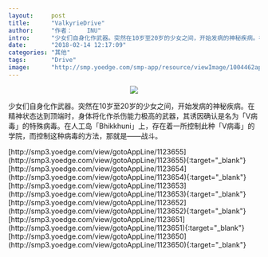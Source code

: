 ```yaml
---
layout:     post
title:      "ValkyrieDrive"
author:     "作者：	INU"
intro:      "少女们自身化作武器。突然在10岁至20岁的少女之间，开始发病的神秘疾病。在精神状态达到顶端时，身体将化作杀伤能力极高的武器，其诱因确认是名为「V病毒」的特殊病毒。在人工岛「Bhikkhuni」上，存在着一所控制此种「V病毒」的学院，而控制这种病毒的方法，那就是——战斗。"
date:       "2018-02-14 12:17:09"
categories: "其他"
tags:       "Drive"
image:      "http://smp.yoedge.com/smp-app/resource/viewImage/1004462appline.png"
---
```

<div style="text-align: center">
<p><img src="http://smp.yoedge.com/smp-app/resource/viewImage/1004462appline.png"/></p>
</div>
<p class="post-meta">
<span>少女们自身化作武器。突然在10岁至20岁的少女之间，开始发病的神秘疾病。在精神状态达到顶端时，身体将化作杀伤能力极高的武器，其诱因确认是名为「V病毒」的特殊病毒。在人工岛「Bhikkhuni」上，存在着一所控制此种「V病毒」的学院，而控制这种病毒的方法，那就是——战斗。</span>
</p>
[http://smp3.yoedge.com/view/gotoAppLine/1123655](http://smp3.yoedge.com/view/gotoAppLine/1123655){:target="_blank"}
[http://smp3.yoedge.com/view/gotoAppLine/1123654](http://smp3.yoedge.com/view/gotoAppLine/1123654){:target="_blank"}
[http://smp3.yoedge.com/view/gotoAppLine/1123653](http://smp3.yoedge.com/view/gotoAppLine/1123653){:target="_blank"}
[http://smp3.yoedge.com/view/gotoAppLine/1123652](http://smp3.yoedge.com/view/gotoAppLine/1123652){:target="_blank"}
[http://smp3.yoedge.com/view/gotoAppLine/1123651](http://smp3.yoedge.com/view/gotoAppLine/1123651){:target="_blank"}
[http://smp3.yoedge.com/view/gotoAppLine/1123650](http://smp3.yoedge.com/view/gotoAppLine/1123650){:target="_blank"}


